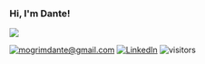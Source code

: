 ### Hi, I'm Dante!

<img src="https://media.giphy.com/media/wqnMODUxBuw2WYYcTD/giphy.gif">

[![mogrimdante@gmail.com](https://img.shields.io/badge/Gmail-D14836?style=flat&logo=gmail&logoColor=white)](mailto:1991.mogrim@gmail.com)
[![LinkedIn](https://img.shields.io/badge/LinkedIn-0077B5?style=flat&logo=linkedin&logoColor=white)](https://www.linkedin.com/in/dantemogrim/)
![visitors](https://visitor-badge.glitch.me/badge?page_id=dantemogrim)

<!--

Here are some ideas to get you started:

- 🔭 I’m currently working on ...
- 🌱 I’m currently learning ...
- 👯 I’m looking to collaborate on ...
- 🤔 I’m looking for help with ...
- 💬 Ask me about ...
- 📫 How to reach me: ...
- 😄 Pronouns: ...
- ⚡ Fun fact: ...
-->
